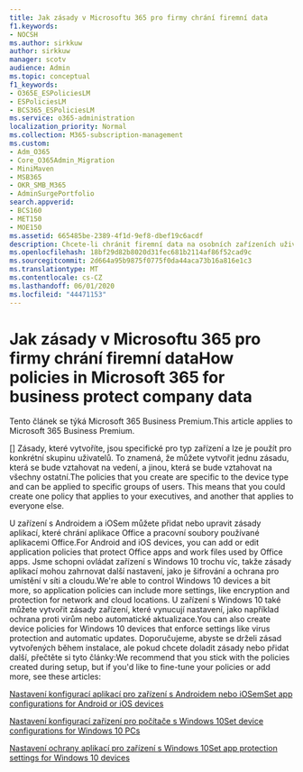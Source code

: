 ```yaml
---
title: Jak zásady v Microsoftu 365 pro firmy chrání firemní data
f1.keywords:
- NOCSH
ms.author: sirkkuw
author: sirkkuw
manager: scotv
audience: Admin
ms.topic: conceptual
f1_keywords:
- O365E_ESPoliciesLM
- ESPoliciesLM
- BCS365_ESPoliciesLM
ms.service: o365-administration
localization_priority: Normal
ms.collection: M365-subscription-management
ms.custom:
- Adm_O365
- Core_O365Admin_Migration
- MiniMaven
- MSB365
- OKR_SMB_M365
- AdminSurgePortfolio
search.appverid:
- BCS160
- MET150
- MOE150
ms.assetid: 665485be-2389-4f1d-9ef8-dbef19c6acdf
description: Chcete-li chránit firemní data na osobních zařízeních uživatelů, použijte zásady, které cílí na konkrétní zařízení a skupiny zabezpečení.
ms.openlocfilehash: 18bf29d82b8020d31fec681b2114af86f52cad9c
ms.sourcegitcommit: 2d664a95b9875f0775f0da44aca73b16a816e1c3
ms.translationtype: MT
ms.contentlocale: cs-CZ
ms.lasthandoff: 06/01/2020
ms.locfileid: "44471153"
---
```

# <a name="how-policies-in-microsoft-365-for-business-protect-company-data"></a><span data-ttu-id="25f01-103">Jak zásady v Microsoftu 365 pro firmy chrání firemní data</span><span class="sxs-lookup"><span data-stu-id="25f01-103">How policies in Microsoft 365 for business protect company data</span></span>

<span data-ttu-id="25f01-104">Tento článek se týká Microsoft 365 Business Premium.</span><span class="sxs-lookup"><span data-stu-id="25f01-104">This article applies to Microsoft 365 Business Premium.</span></span>

<span data-ttu-id="25f01-p101">[] Zásady, které vytvoříte, jsou specifické pro typ zařízení a lze je použít pro konkrétní skupinu uživatelů. To znamená, že můžete vytvořit jednu zásadu, která se bude vztahovat na vedení, a jinou, která se bude vztahovat na všechny ostatní.</span><span class="sxs-lookup"><span data-stu-id="25f01-p101">The policies that you create are specific to the device type and can be applied to specific groups of users. This means that you could create one policy that applies to your executives, and another that applies to everyone else.</span></span>
  
<span data-ttu-id="25f01-107">U zařízení s Androidem a iOSem můžete přidat nebo upravit zásady aplikací, které chrání aplikace Office a pracovní soubory používané aplikacemi Office.</span><span class="sxs-lookup"><span data-stu-id="25f01-107">For Android and iOS devices, you can add or edit application policies that protect Office apps and work files used by Office apps.</span></span> <span data-ttu-id="25f01-108">Jsme schopni ovládat zařízení s Windows 10 trochu víc, takže zásady aplikací mohou zahrnovat další nastavení, jako je šifrování a ochrana pro umístění v síti a cloudu.</span><span class="sxs-lookup"><span data-stu-id="25f01-108">We're able to control Windows 10 devices a bit more, so application policies can include more settings, like encryption and protection for network and cloud locations.</span></span> <span data-ttu-id="25f01-109">U zařízení s Windows 10 také můžete vytvořit zásady zařízení, které vynucují nastavení, jako například ochrana proti virům nebo automatické aktualizace.</span><span class="sxs-lookup"><span data-stu-id="25f01-109">You can also create device policies for Windows 10 devices that enforce settings like virus protection and automatic updates.</span></span> <span data-ttu-id="25f01-110">Doporučujeme, abyste se drželi zásad vytvořených během instalace, ale pokud chcete doladit zásady nebo přidat další, přečtěte si tyto články:</span><span class="sxs-lookup"><span data-stu-id="25f01-110">We recommend that you stick with the policies created during setup, but if you'd like to fine-tune your policies or add more, see these articles:</span></span>
  
[<span data-ttu-id="25f01-111">Nastavení konfigurací aplikací pro zařízení s Androidem nebo iOSem</span><span class="sxs-lookup"><span data-stu-id="25f01-111">Set app configurations for Android or iOS devices</span></span>](app-protection-settings-for-android-and-ios.md)
  
[<span data-ttu-id="25f01-112">Nastavení konfigurací zařízení pro počítače s Windows 10</span><span class="sxs-lookup"><span data-stu-id="25f01-112">Set device configurations for Windows 10 PCs</span></span>](protection-settings-for-windows-10-pcs.md)
  
[<span data-ttu-id="25f01-113">Nastavení ochrany aplikací pro zařízení s Windows 10</span><span class="sxs-lookup"><span data-stu-id="25f01-113">Set app protection settings for Windows 10 devices</span></span>](protection-settings-for-windows-10-devices.md)
  

